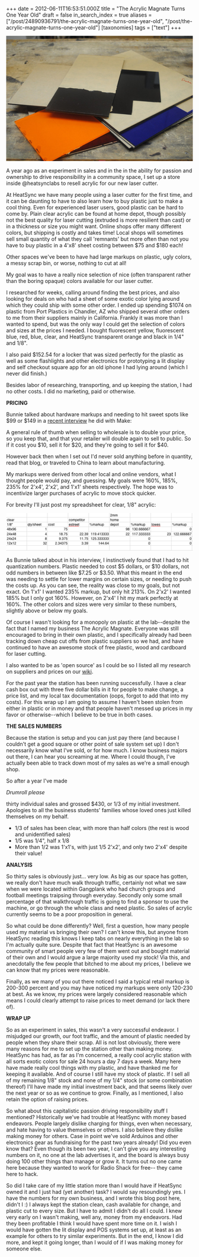 +++
date = 2012-06-11T16:53:51.000Z
title = "The Acrylic Magnate Turns One Year Old"
draft = false
in_search_index = true
aliases = ["/post/24890936791/the-acrylic-magnate-turns-one-year-old", "/post/the-acrylic-magnate-turns-one-year-old"]
[taxonomies]
tags = ["text"]
+++

![image](/images/tumblr_inline_p1w4o9jLTy1rp3p4d_540.jpg)

A year ago as an experiment in sales and in the in the ability for passion and ownership to drive responsibility in a community space, I set up a store inside @heatsynclabs to resell acrylic for our new laser cutter.

<!-- more -->

At HeatSync we have many people using a laser cutter for the first time, and it can be daunting to have to also learn how to buy plastic just to make a cool thing. Even for experienced laser users, good plastic can be hard to come by. Plain clear acrylic can be found at home depot, though possibly not the best quality for laser cutting (extruded is more resilient than cast) or in a thickness or size you might want. Online shops offer many different colors, but shipping is costly and takes time! Local shops will sometimes sell small quantity of what they call 'remnants' but more often than not you have to buy plastic in a 4'x8' sheet costing between $75 and $180 each!

Other spaces we've been to have had large markups on plastic, ugly colors, a messy scrap bin, or worse, nothing to cut at all!

My goal was to have a really nice selection of nice (often transparent rather than the boring opaque) colors available for our laser cutter.

I researched for weeks, calling around finding the best prices, and also looking for deals on who had a sheet of some exotic color lying around which they could ship with some other order. I ended up spending $1074 on plastic from Port Plastics in Chandler, AZ who shipped several other orders to me from their suppliers mainly in California. Frankly it was more than I wanted to spend, but was the only way I could get the selection of colors and sizes at the prices I needed. I bought fluorescent yellow, fluorescent blue, red, blue, clear, and HeatSync transparent orange and black in 1/4" and 1/8".

I also paid $152.54 for a locker that was sized perfectly for the plastic as well as some flashlights and other electronics for prototyping a lit display and self checkout square app for an old iphone I had lying around (which I never did finish.)

Besides labor of researching, transporting, and up keeping the station, I had no other costs. I did no marketing, paid or otherwise.

**PRICING**

Bunnie talked about hardware markups and needing to hit sweet spots like $99 or $149 in a [recent interview](http://blog.makezine.com/2012/04/30/makes-exclusive-interview-with-andrew-bunnie-huang-the-end-of-chumby-new-adventures/) he did with Make:

A general rule of thumb when selling to wholesale is to double your price, so you keep that, and that your retailer will double again to sell to public. So if it cost you $10, sell it for $20, and they're going to sell it for $40.

However back then when I set out I'd never sold anything before in quantity, read that blog, or traveled to China to learn about manufacturing.

My markups were derived from other local and online vendors, what I thought people would pay, and guessing. My goals were 160%, 185%, 235% for 2'x4', 2'x2', and 1'x1' sheets respectively. The hope was to incentivize larger purchases of acrylic to move stock quicker.

For brevity I'll just post my spreadsheet for clear, 1/8" acrylic:

![image](/images/tumblr_inline_p1w504YcID1rp3p4d_540.png)

As Bunnie talked about in his interview, I instinctively found that I had to hit quantization numbers. Plastic needed to cost $5 dollars, or $10 dollars, not odd numbers in between like $7.25 or $3.50. What this meant in the end was needing to settle for lower margins on certain sizes, or needing to push the costs up. As you can see, the reality was close to my goals, but not exact. On 1'x1' I wanted 235% markup, but only hit 213%. On 2'x2' I wanted 185% but I only got 160%. However, on 2'x4' I hit my mark perfectly at 160%. The other colors and sizes were very similar to these numbers, slightly above or below my goals.

Of course I wasn't looking for a monopoly on plastic at the lab--despite the fact that I named my business The Acrylic Magnate. Everyone was still encouraged to bring in their own plastic, and I specifically already had been tracking down cheap cut offs from plastic suppliers so we had, and have continued to have an awesome stock of free plastic, wood and cardboard for laser cutting.

I also wanted to be as 'open source' as I could be so I listed all my research on suppliers and prices on our [wiki](http://wiki.heatsynclabs.org/wiki/Local_Resources#Plastics).

For the past year the station has been running successfully. I have a clear cash box out with three five dollar bills in it for people to make change, a price list, and my local tax documentation (oops, forgot to add that into my costs). For this wrap up I am going to assume I haven't been stolen from either in plastic or in money and that people haven't messed up prices in my favor or otherwise--which I believe to be true in both cases.

**THE SALES NUMBERS**

Because the station is setup and you can just pay there (and because I couldn't get a good square or other point of sale system set up) I don't necessarily know what I've sold, or for how much. I know business majors out there, I can hear you screaming at me. Where I could though, I've actually been able to track down most of my sales as we're a small enough shop.

So after a year I've made

*Drumroll please*

thirty individual sales and grossed $430, or 1/3 of my initial investment. Apologies to all the business students' families whose loved ones just killed themselves on my behalf.

* 1/3 of sales has been clear, with more than half colors (the rest is wood and unidentified sales)
* 1/5 was 1/4", half x 1/8
* More than 1/2 was 1'x1's, with just 1/5 2'x2', and only two 2'x4' despite their value!

**ANALYSIS**

So thirty sales is obviously just... very low. As big as our space has gotten, we really don't have much walk through traffic, certainly not what we saw when we were located within Gangplank who had church groups and football meetings traipsing through everyday. Secondly only some small percentage of that walkthrough traffic is going to find a sponsor to use the machine, or go through the whole class and need plastic. So sales of acrylic currently seems to be a poor proposition in general.

So what could be done differently? Well, first a question, how many people used my material vs bringing their own? I can't know this, but anyone from HeatSync reading this knows I keep tabs on nearly everything in the lab so I'm actually quite sure. Despite that fact that HeatSync is an awesome community of smart people very few of them went out and bought material of their own and I would argue a large majority used my stock! Via this, and anecdotally the few people that bitched to me about my prices, I believe we can know that my prices were reasonable.

Finally, as we many of you out there noticed I said a typical retail markup is 200-300 percent and you may have noticed my markups were only 120-230 at best. As we know, my prices were largely considered reasonable which means I could clearly attempt to raise prices to meet demand (or lack there of).

**WRAP UP**

So as an experiment in sales, this wasn't a very successful endeavor. I misjudged our growth, our foot traffic, and the amount of plastic needed by people when they share their scrap. All is not lost obviously, there were many reasons for me to set up the station other than making money. HeatSync has had, as far as I'm concerned, a really cool acrylic station with all sorts exotic colors for sale 24 hours a day 7 days a week. Many here have made really cool things with my plastic, and have thanked me for keeping it available. And of course I still have my stock of plastic. If I sell all of my remaining 1/8" stock and none of my 1/4" stock (or some combination thereof) I'll have made my initial investment back, and that seems likely over the next year or so as we continue to grow. Finally, as I mentioned, I also retain the option of raising prices.

So what about this capitalistic passion driving responsibility stuff I mentioned? Historically we've had trouble at HeatSync with money based endeavors. People largely dislike charging for things, even when necessary, and hate having to value themselves or others. I also believe they dislike making money for others. Case in point we've sold Arduinos and other electronics gear as fundraising for the past two years already! Did you even know that? Even though its been two year, I can't give you any interesting numbers on it, no one at the lab advertises it, and the board is always busy doing 100 other things than manage or grow it. It turns out no one came here because they wanted to work for Radio Shack for free-- they came here to hack.

So did I take care of my little station more than I would have if HeatSync owned it and I just had (yet another) task? I would say resoundingly yes. I have the numbers for my own business, and I wrote this blog post here, didn't I  :) I always kept the station clean, cash available for change, and plastic cut to every size. But I have to admit I didn't do all I could. I knew very early on I wasn't making, well any, money from my endeavors. Had they been profitable I think I would have spent more time on it. I wish I would have gotten the lit display and POS systems set up, at least as an example for others to try similar experiments. But in the end, I know I did more, and kept it going longer, than I would of if I was making money for someone else.
